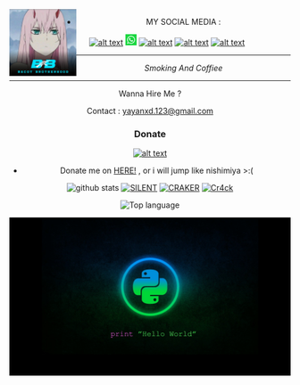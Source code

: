 <img src="https://github.com/Yayan-XD/Yayan-XD/blob/master/img/20200909_084956.jpg" width="120" height="120" align="left">
<center>


* MY SOCIAL MEDIA :

<a href="https://Instagram.com/yayanxd_"><img src="https://image.flaticon.com/icons/svg/174/174855.svg" alt="alt text" width="20" height="20"></a> 
<a href="https://wa.me/6285603036683?text=Asalamualaikum+bang"><img src="https://github.com/Yayan-XD/Yayan-XD/blob/master/img/whatsapp.png" alt="alt text" width="20" height="20"></a>
<a href="https://www.facebook.com/KM39453"><img src="https://image.flaticon.com/icons/svg/174/174848.svg" alt="alt text" width="20" height="20"></a> <a href="https://squadcyberpeopleteam.blogspot.com/?m=1"><img src="https://raw.githubusercontent.com/darknethaxor/picture/main/PinClipart.com_omega-psi-phi-clip_1414856.png" alt="alt text" width="20" height="20"></a> <a href="https://youtube.com/channel/UCS7oHOu5H6nZbSmxSfnT56A"><img src="https://raw.githubusercontent.com/darknethaxor/picture/main/images%20(5).png" alt="alt text" width="20" height="20"></a> 
&nbsp;&nbsp;     &nbsp;&nbsp;    &nbsp;&nbsp;   &nbsp;&nbsp;   &nbsp;&nbsp;   
___
_Smoking And Coffiee_
___


Wanna Hire Me ? 

Contact : yayanxd.123@gmail.com

### Donate
<a href="https://saweria.co/YayanXD"><img src="https://upload.wikimedia.org/wikipedia/commons/7/72/Logo_dana_blue.svg" alt="alt text" width="70" height="50"></a>

* Donate me on  <a href="https://saweria.co/YayanXD">HERE!</a>
, or i will jump like nishimiya >:(

![github stats](https://github-readme-stats.vercel.app/api?username=Yayan-XD&show_icons=true&theme=dark)
<a href="https://github.com/Yayan-XD/Silent"><img title="SILENT" src="https://github-readme-stats.vercel.app/api/pin/?username=Yayan-XD&repo=Silent&theme=vision-friendly-dark"></a>
<a href="https://github.com/Yayan-XD/Craker"><img title="CRAKER" src="https://github-readme-stats.vercel.app/api/pin/?username=Yayan-XD&repo=Craker&theme=vision-friendly-dark"></a>
<a href="https://github.com/Yayan-XD/Cr4ck"><img title="Cr4ck" src="https://github-readme-stats.vercel.app/api/pin/?username=Yayan-XD&repo=Cr4ck&theme=vision-friendly-dark"></a>
<p align="center">
 
  <img src="https://github-readme-stats.vercel.app/api/top-langs/?username=storiku&layout=compact" alt="Top language">

![template_s](https://github.com/Yayan-XD/Yayan-XD/blob/master/img/wallpaperbetter_(1).jpg)
